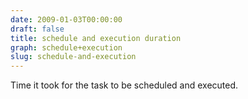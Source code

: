 ```yaml
---
date: 2009-01-03T00:00:00
draft: false
title: schedule and execution duration
graph: schedule+execution
slug: schedule-and-execution
---
```


Time it took for the task to be scheduled and executed.
